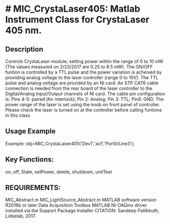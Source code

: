 # # MIC_CrystaLaser405: Matlab Instrument Class for CrystaLaser 405 nm.
## Description
Controls CrystaLaser module; setting power within the range of 0 to
10 mW (The values measured on 2/23/2017 are 0.25 to 8.5 mW).
The ON/OFF funtion is controlled by a TTL pulse and the power variation
is acheived by providing analog voltage to the laser controller (range 0 to 10V).
The TTL pulse and analog voltage are provided by an NI card.
An STP CAT6 cable connection is needed from the rear board of the
laser controller to the Digital/Analog Input/Output channels of NI card. The
cable pin configuration is:
Pins 4-5: paired (for interlock); Pin 2: Analog; Pin 3: TTL; Pin6: GND.
The power range of the laser is set using the knob on front panel of
controller.
Please check the laser is turned on at the controller before calling funtions in
this class
## Usage Example
Example: obj=MIC_CrystaLaser405('Dev1','ao1','Port0/Line3');
## Key Functions:
on, off, State, setPower, delete, shutdown, unitTest
## REQUIREMENTS:
MIC_Abstract.m
MIC_LightSource_Abstract.m
MATLAB software version R2016b or later
Data Acquisition Toolbox
MATLAB NI-DAQmx driver installed via the Support Package Installer
CITATION: Sandeep Pallikkuth, Lidkelab, 2017.

